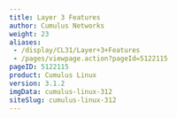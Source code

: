 ```yaml
---
title: Layer 3 Features
author: Cumulus Networks
weight: 23
aliases:
 - /display/CL31/Layer+3+Features
 - /pages/viewpage.action?pageId=5122115
pageID: 5122115
product: Cumulus Linux
version: 3.1.2
imgData: cumulus-linux-312
siteSlug: cumulus-linux-312
---
```

<article id="html-search-results" class="ht-content" style="display: none;">

</article>

<footer id="ht-footer">

</footer>
